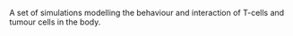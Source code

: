 A set of simulations modelling the behaviour and interaction of T-cells and tumour cells in the body.
